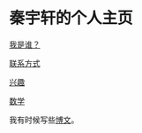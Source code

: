 # 秦宇轩的个人主页

[我是谁？](./whoami)

[联系方式](./contact)

[兴趣](./interest)

[数学](./math)

我有时候写些[博文](./blog)。
